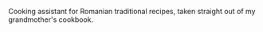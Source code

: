 Cooking assistant for Romanian traditional recipes, taken straight out of my grandmother's cookbook.
